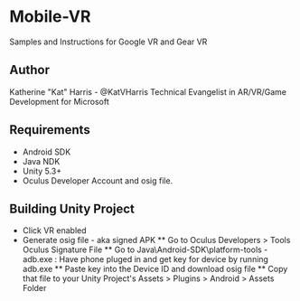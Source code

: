 # Mobile-VR
Samples and Instructions for Google VR and Gear VR

## Author
Katherine "Kat" Harris - @KatVHarris
Technical Evangelist in AR/VR/Game Development for Microsoft

## Requirements
* Android SDK
* Java NDK
* Unity 5.3+
* Oculus Developer Account and osig file.

## Building Unity Project
* Click VR enabled
* Generate osig file - aka signed APK
**   Go to Oculus Developers > Tools Oculus Signature File
**   Go to Java\Android-SDK\platform-tools - adb.exe : Have phone pluged in and get key for device by running adb.exe 
**   Paste key into the Device ID and download osig file 
**   Copy that file to your Unity Project's Assets > Plugins > Android > Assets Folder